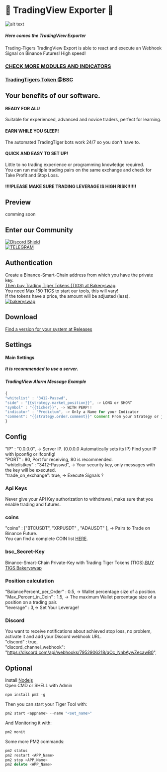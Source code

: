 # :rocket: TradingView Exporter :rocket:
![alt text](https://trading-tigers.com/img/Tradingview-Exporter.png)
##### Here comes the TradingView Exporter

Trading-Tigers TradingView Export is able to react and execute an Webhook Signal on Binance Futures! High speed!  

### [CHECK MORE MODULES AND INDICATORS](https://Trading-Tigers.com)
### [TradingTigers Token @BSC](https://bscscan.com/token/0x017a6d12ca6e591d684e63791fd2de1e8a550169)
## Your benefits of our software.
#### READY FOR ALL!
Suitable for experienced, advanced and novice traders, perfect for learning.  

#### EARN WHILE YOU SLEEP!
The automated TradingTiger bots work 24/7 so you don't have to.  
#### QUICK AND EASY TO SET UP!
Little to no trading experience or programming knowledge required.  
You can run multiple trading pairs on the same exchange and check for Take Profit and Stop Loss.
#### !!!!PLEASE MAKE SURE TRADING LEVERAGE IS HIGH RISK!!!!!! 

## Preview
comming soon
## Enter our Community
[![Discord Shield](https://discordapp.com/api/guilds/766340441075089418/widget.png?style=banner2)](https://discord.gg/xAGZHAr)  
[![TELEGRAM](https://trading-tigers.com/img/telegram-ken.png)](https://t.me/TradingTigers_Orginal)

## Authentication  
Create a Binance-Smart-Chain address from which you have the private key.  
[Then buy Trading Tiger Tokens (TIGS) at Bakeryswap](https://www.bakeryswap.org/#/swap?outputCurrency=0x017a6d12ca6e591d684e63791fd2de1e8a550169).  
You need Max 150 TIGS to start our tools, this will vary!  
If the tokens have a price, the amount will be adjusted (less).  
[![bakeryswap](https://trading-tigers.com/img/bakeryswap.png)](https://www.bakeryswap.org/#/swap?outputCurrency=0x017a6d12ca6e591d684e63791fd2de1e8a550169)
## Download  
[Find a version for your system at Releases](https://github.com/Trading-Tiger/TradingView-Exporter/releases/)  

## Settings  
#### Main Settings
##### It is recommended to use a server.
##### TradingView Alarm Message Example

```javascript
{
"whitelist" : "3412-Passwd",
"side" : "{{strategy.market_position}}", -> LONG or SHORT
"symbol" : "{{ticker}}", -> WITH PERP!!
"indicator" : "Predictum", -> Only a Name for your Indicator
"comment": "{{strategy.order.comment}}" Comment From your Strategy or just leave it free, if "Ready" or "Get" are in the incoming message, it will not execute anything. 
}
```
## Config
"IP" : "0.0.0.0", -> Server IP. (0.0.0.0 Automatically sets its IP) Find your IP with Ipconfig or ifconfig!  
"PORT" : 80, Port for receiving, 80 is recommended.  
"whitelistkey" : "3412-Passwd", -> Your security key, only messages with the key will be executed.  
"trade_on_exchange": true, -> Execute Signals ?  
### Api Keys
Never give your API Key authorization to withdrawal, make sure that you enable trading and futures. 
### coins
"coins" : ["BTCUSDT", "XRPUSDT" , "ADAUSDT" ], -> Pairs to Trade on Binance Future.  
You can find a complete COIN list [HERE](https://github.com/Trading-Tiger/Supported_Trading_Pairs/blob/main/Binance_Future_Pairs.json).
### bsc_Secret-Key
Binance-Smart-Chain Private-Key with Trading Tiger Tokens (TIGS).[BUY TIGS Bakeryswap](https://www.bakeryswap.org/#/swap?outputCurrency=0x017a6d12ca6e591d684e63791fd2de1e8a550169) 
### Position calculation
"BalancePercent_per_Order" : 0.5, -> Wallet percentage size of a position.  
"Max_Percent_in_Coin" : 1.5, -> The maximum Wallet percentage size of a position on a trading pair.  
"leverage" : 3,-> Set Your Leverage!  
### Discord  
You want to receive notifications about achieved stop loss, no problem, activate it and add your Discord webhook URL.  
"discord" : true,  
"discord_channel_webhook": "https://discord.com/api/webhooks/7952906218/qOc_NnbAywZecawB0",  

  
## Optional
Install [Nodejs](https://nodejs.org/en/)  
Open CMD or SHELL with Admin
```javascript
npm install pm2 -g
```
Then you can start your Tiger Tool with:
```javascript
pm2 start <appname> --name "<set_name>"
```
And Monitoring it with:
```javascript
pm2 monit
```
Some more PM2 commands:
```javascript
pm2 status
pm2 restart <APP_Name>
pm2 stop <APP_Name>
pm2 delete <APP_Name>
```
